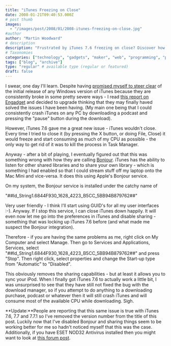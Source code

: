 ```yaml
---
title: "iTunes Freezing on Close"
date: 2008-01-21T09:40:53.000Z
# post thumb
images:
  - "/images/post/2008/01/2008-itunes-freezing-on-close.jpg"
#author
author: "Martin Woodward"
# description
description: "Frustrated by iTunes 7.6 freezing on close? Discover how disabling Bonjour can restore functionality and improve your experience."
# Taxonomies
categories: ["technology", "gadgets", "maker", "web", "programming", "podcast"]
tags: ["blog", "archive"]
type: "regular" # available type (regular or featured)
draft: false
---
```


I swear, one day I'll learn. Despite having [promised myself to steer clear](http://www.woodwardweb.com/podcasting/000371.html) of the initial release of any Windows version of iTunes because they are consistently broke in some pretty severe ways - I read [this report on Engadget](http://www.engadget.com/2008/01/15/apples-itunes-7-6-plays-nice-with-64-bit-vista/) and decided to upgrade thinking that they may finally haved solved the issues I have been having. (My main one being that I could consistently crash iTunes on any PC by downloading a podcast and pressing the "pause" button during the download).

However, iTunes 7.6 gave me a great new issue - iTunes wouldn't close. Every time I tried to close it (by pressing the X button, or doing File, Close) it would freeze and start consuming as much of my CPU as possible - the only way to get rid of it was to kill the process in Task Manager.

Anyway - after a bit of playing, I eventually figured out that this was something wrong with how they are calling [Bonjour](<http://en.wikipedia.org/wiki/Bonjour_(software)>). iTunes has the ability to listen for other shared libraries and to share your own library - which is something I had enabled so that I could stream stuff off my laptop onto the Mac Mini and vice-versa. It does this using Apple's Bonjour service.

On my system, the Bonjour service is installed under the catchy name of

"##Id_String1.6844F930_1628_4223_B5CC_5BB94B879762##"

Very user friendly - I think I'll start using GUID's for all my user interfaces :-). Anyway. If I stop this service, I can close iTunes down happily. It will even now let me go into the preferences in iTunes and disable sharing - something that was locking up iTunes 7.6 before (and what made me suspect the Bonjour integration).

Therefore - if you are having the same problems as me, right click on My Computer and select Manage. Then go to Services and Applications, Services, select "##Id_String1.6844F930_1628_4223_B5CC_5BB94B879762##" and press "Stop". Then right click, select properties and change the Start-up type from "Automatic" to "Disabled".

This obviously removes the sharing capabilities - but at least it allows you to sync your iPod. When I finally got iTunes 7.6 to actually work a little bit, I was unsurprised to see that they have still not fixed the bug with the download manager, so if you attempt to do anything to a downloading purchase, podcast or whatever then it will still crash iTunes and will consume most of the available CPU while downloading. Sigh.

**Update:**People are reporting that this same issue is true with iTunes 7.6, 7.7 and 7.7.1 so I've removed the version number from the title of this post. Luckily now that I've disabled Bonjour and sharing things seem to be working better for me so hadn't noticed myself that this was the case. Additionally, if you have ESET NOD32 Antivirus installed then you might want to look at [this forum post](http://www.eset.com/support/kb.php?option=com_kb&Itemid=29&page=articles&articleid=760).
